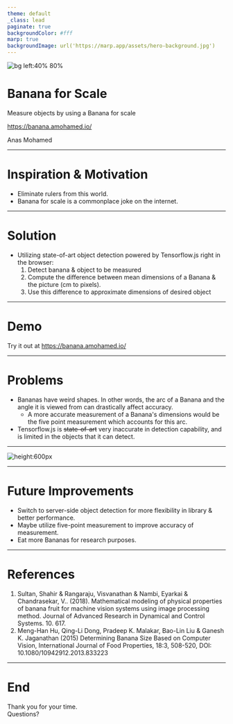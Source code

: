 ```yaml
---
theme: default
_class: lead
paginate: true
backgroundColor: #fff
marp: true
backgroundImage: url('https://marp.app/assets/hero-background.jpg')
---
```


![bg left:40% 80%](https://upload.wikimedia.org/wikipedia/commons/thumb/f/f7/Bananas.svg/1280px-Bananas.svg.png)

# **Banana for Scale**

Measure objects by using a Banana for scale

https://banana.amohamed.io/

<author>Anas Mohamed</author>

---

# Inspiration & Motivation

- Eliminate rulers from this world.
- Banana for scale is a commonplace joke on the internet.

---

# Solution

- Utilizing state-of-art object detection powered by Tensorflow.js right in the browser:
  1. Detect banana & object to be measured
  2. Compute the difference between mean dimensions of a Banana & the picture (cm to pixels).
  3. Use this difference to approximate dimensions of desired object

---

# Demo

Try it out at https://banana.amohamed.io/

---

# Problems

- Bananas have weird shapes. In other words, the arc of a Banana and the angle it is viewed from can drastically affect accuracy.
  - A more accurate measurement of a Banana's dimensions would be the five point measurement which accounts for this arc.
- Tensorflow.js is ~~state-of-art~~ very inaccurate in detection capability, and is limited in the objects that it can detect.

---

![height:600px](https://i.postimg.cc/QtSpCY3V/toilet.png)

---

# Future Improvements

- Switch to server-side object detection for more flexibility in library & better performance.
- Maybe utilize five-point measurement to improve accuracy of measurement.
- Eat more Bananas for research purposes.

---

# References

1. Sultan, Shahir & Rangaraju, Visvanathan & Nambi, Eyarkai & Chandrasekar, V.. (2018). Mathematical modeling of physical properties of banana fruit for machine vision systems using image processing method. Journal of Advanced Research in Dynamical and Control Systems. 10. 617.
2. Meng-Han Hu, Qing-Li Dong, Pradeep K. Malakar, Bao-Lin Liu & Ganesh K. Jaganathan (2015) Determining Banana Size Based on Computer Vision, International Journal of Food Properties, 18:3, 508-520, DOI: 10.1080/10942912.2013.833223

---

# End

Thank you for your time.  
Questions?
